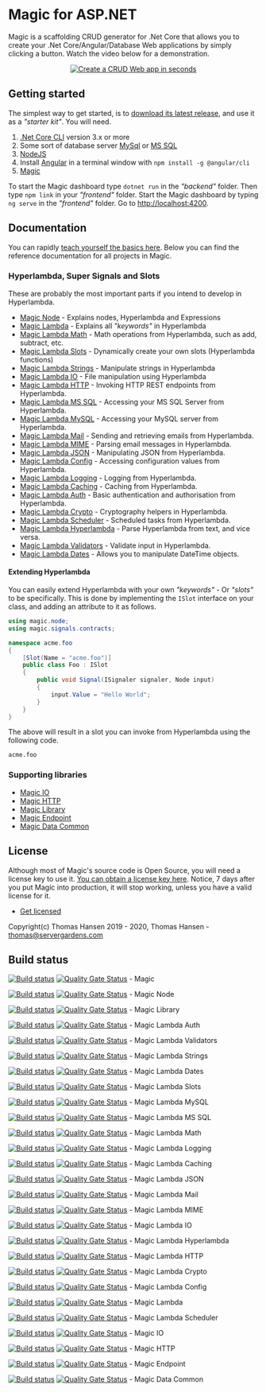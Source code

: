 
# Magic for ASP.NET

Magic is a scaffolding CRUD generator for .Net Core that allows you to create your .Net Core/Angular/Database Web
applications by simply clicking a button. Watch the video below for a demonstration.

<p align="center">
<a href="https://www.youtube.com/watch?v=8xO9H-2Fejc">
<img alt="Create a CRUD Web app in seconds" title="Create a CRUD Web app in seconds" src="https://servergardens.files.wordpress.com/2020/01/magic-video-screenshot.png" />
</a>
</p>

## Getting started

The simplest way to get started, is to [download its latest release](https://github.com/polterguy/magic/releases),
and use it as a _"starter kit"_. You will need.

1. [.Net Core CLI](https://dotnet.microsoft.com/download) version 3.x or more
2. Some sort of database server [MySql](https://dev.mysql.com/downloads/mysql/) or [MS SQL](https://www.microsoft.com/en-us/sql-server/sql-server-editions-express)
3. [NodeJS](https://nodejs.org/en/download/)
4. Install [Angular](https://angular.io/guide/setup-local) in a terminal window with `npm install -g @angular/cli`
5. [Magic](https://github.com/polterguy/magic/releases)

To start the Magic dashboard type `dotnet run` in the _"backend"_ folder. Then type `npm link` in your
_"frontend"_ folder. Start the Magic dashboard by typing `ng serve` in the _"frontend"_ folder. Go to
[http://localhost:4200](http://localhost:4200).

## Documentation

You can rapidly [teach yourself the basics here](https://polterguy.github.io).
Below you can find the reference documentation for all projects in Magic.

### Hyperlambda, Super Signals and Slots

These are probably the most important parts if you intend to develop in Hyperlambda.

* [Magic Node](https://github.com/polterguy/magic.node) - Explains nodes, Hyperlambda and Expressions
* [Magic Lambda](https://github.com/polterguy/magic.lambda) - Explains all _"keywords"_ in Hyperlambda
* [Magic Lambda Math](https://github.com/polterguy/magic.lambda.math) - Math operations from Hyperlambda, such as add, subtract, etc.
* [Magic Lambda Slots](https://github.com/polterguy/magic.lambda.slots) - Dynamically create your own slots (Hyperlambda functions)
* [Magic Lambda Strings](https://github.com/polterguy/magic.lambda.strings) - Manipulate strings in Hyperlambda
* [Magic Lambda IO](https://github.com/polterguy/magic.lambda.io) - File manipulation using Hyperlambda
* [Magic Lambda HTTP](https://github.com/polterguy/magic.lambda.http) - Invoking HTTP REST endpoints from Hyperlambda.
* [Magic Lambda MS SQL](https://github.com/polterguy/magic.lambda.mssql) - Accessing your MS SQL Server from Hyperlambda.
* [Magic Lambda MySQL](https://github.com/polterguy/magic.lambda.mysql) - Accessing your MySQL server from Hyperlambda.
* [Magic Lambda Mail](https://github.com/polterguy/magic.lambda.mail) - Sending and retrieving emails from Hyperlambda.
* [Magic Lambda MIME](https://github.com/polterguy/magic.lambda.mime) - Parsing email messages in Hyperlambda.
* [Magic Lambda JSON](https://github.com/polterguy/magic.lambda.json) - Manipulating JSON from Hyperlambda.
* [Magic Lambda Config](https://github.com/polterguy/magic.lambda.config) - Accessing configuration values from Hyperlambda.
* [Magic Lambda Logging](https://github.com/polterguy/magic.lambda.logging) - Logging from Hyperlambda.
* [Magic Lambda Caching](https://github.com/polterguy/magic.lambda.caching) - Caching from Hyperlambda.
* [Magic Lambda Auth](https://github.com/polterguy/magic.lambda.auth) - Basic authentication and authorisation from Hyperlambda.
* [Magic Lambda Crypto](https://github.com/polterguy/magic.lambda.crypto) - Cryptography helpers in Hyperlambda.
* [Magic Lambda Scheduler](https://github.com/polterguy/magic.lambda.scheduler) - Scheduled tasks from Hyperlambda.
* [Magic Lambda Hyperlambda](https://github.com/polterguy/magic.lambda.hyperlambda) - Parse Hyperlambda from text, and vice versa.
* [Magic Lambda Validators](https://github.com/polterguy/magic.lambda.validators) - Validate input in Hyperlambda.
* [Magic Lambda Dates](https://github.com/polterguy/magic.lambda.dates) - Allows you to manipulate DateTime objects.

#### Extending Hyperlambda

You can easily extend Hyperlambda with your own _"keywords"_ - Or _"slots"_ to be specifically. This is done by
implementing the `ISlot` interface on your class, and adding an attribute to it as follows.

```csharp
using magic.node;
using magic.signals.contracts;

namespace acme.foo
{
    [Slot(Name = "acme.foo")]
    public class Foo : ISlot
    {
        public void Signal(ISignaler signaler, Node input)
        {
            input.Value = "Hello World";
        }
    }
}
```

The above will result in a slot you can invoke from Hyperlambda using the following code.

```
acme.foo
```

### Supporting libraries

* [Magic IO](https://github.com/polterguy/magic.io)
* [Magic HTTP](https://github.com/polterguy/magic.http)
* [Magic Library](https://github.com/polterguy/magic.library)
* [Magic Endpoint](https://github.com/polterguy/magic.endpoint)
* [Magic Data Common](https://github.com/polterguy/magic.data.common)

## License

Although most of Magic's source code is Open Source, you will need a license key to use it.
[You can obtain a license key here](https://servergardens.com/buy/).
Notice, 7 days after you put Magic into production, it will stop working, unless you have a valid
license for it.

* [Get licensed](https://servergardens.com/buy/)

Copyright(c) Thomas Hansen 2019 - 2020, Thomas Hansen - thomas@servergardens.com

## Build status

[![Build status](https://travis-ci.com/polterguy/magic.svg?master)](https://travis-ci.com/polterguy/magic)
[![Quality Gate Status](https://sonarcloud.io/api/project_badges/measure?project=polterguy_magic&metric=alert_status)](https://sonarcloud.io/dashboard?id=polterguy_magic) - Magic

[![Build status](https://travis-ci.com/polterguy/magic.node.svg?master)](https://travis-ci.com/polterguy/magic.node)
[![Quality Gate Status](https://sonarcloud.io/api/project_badges/measure?project=polterguy_magic.node&metric=alert_status)](https://sonarcloud.io/dashboard?id=polterguy_magic.node) - Magic Node

[![Build status](https://travis-ci.com/polterguy/magic.library.svg?master)](https://travis-ci.com/polterguy/magic.library)
[![Quality Gate Status](https://sonarcloud.io/api/project_badges/measure?project=polterguy_magic.library&metric=alert_status)](https://sonarcloud.io/dashboard?id=polterguy_magic.library) - Magic Library

[![Build status](https://travis-ci.com/polterguy/magic.lambda.auth.svg?master)](https://travis-ci.com/polterguy/magic.lambda.auth)
[![Quality Gate Status](https://sonarcloud.io/api/project_badges/measure?project=polterguy_magic.lambda.auth&metric=alert_status)](https://sonarcloud.io/dashboard?id=polterguy_magic.lambda.auth) - Magic Lambda Auth

[![Build status](https://travis-ci.com/polterguy/magic.lambda.validators.svg?master)](https://travis-ci.com/polterguy/magic.lambda.validators)
[![Quality Gate Status](https://sonarcloud.io/api/project_badges/measure?project=polterguy_magic.lambda.validators&metric=alert_status)](https://sonarcloud.io/dashboard?id=polterguy_magic.lambda.validators) - Magic Lambda Validators

[![Build status](https://travis-ci.com/polterguy/magic.lambda.strings.svg?master)](https://travis-ci.com/polterguy/magic.lambda.strings)
[![Quality Gate Status](https://sonarcloud.io/api/project_badges/measure?project=polterguy_magic.lambda.strings&metric=alert_status)](https://sonarcloud.io/dashboard?id=polterguy_magic.lambda.strings) - Magic Lambda Strings

[![Build status](https://travis-ci.com/polterguy/magic.lambda.dates.svg?master)](https://travis-ci.com/polterguy/magic.lambda.dates)
[![Quality Gate Status](https://sonarcloud.io/api/project_badges/measure?project=polterguy_magic.lambda.dates&metric=alert_status)](https://sonarcloud.io/dashboard?id=polterguy_magic.lambda.dates) - Magic Lambda Dates

[![Build status](https://travis-ci.com/polterguy/magic.lambda.slots.svg?master)](https://travis-ci.com/polterguy/magic.lambda.slots)
[![Quality Gate Status](https://sonarcloud.io/api/project_badges/measure?project=polterguy_magic.lambda.slots&metric=alert_status)](https://sonarcloud.io/dashboard?id=polterguy_magic.lambda.slots) - Magic Lambda Slots

[![Build status](https://travis-ci.com/polterguy/magic.lambda.mysql.svg?master)](https://travis-ci.com/polterguy/magic.lambda.mysql)
[![Quality Gate Status](https://sonarcloud.io/api/project_badges/measure?project=polterguy_magic.lambda.mysql&metric=alert_status)](https://sonarcloud.io/dashboard?id=polterguy_magic.lambda.mysql) - Magic Lambda MySQL

[![Build status](https://travis-ci.com/polterguy/magic.lambda.mssql.svg?master)](https://travis-ci.com/polterguy/magic.lambda.mssql)
[![Quality Gate Status](https://sonarcloud.io/api/project_badges/measure?project=polterguy_magic.lambda.mssql&metric=alert_status)](https://sonarcloud.io/dashboard?id=polterguy_magic.lambda.mssql) - Magic Lambda MS SQL

[![Build status](https://travis-ci.com/polterguy/magic.lambda.math.svg?master)](https://travis-ci.com/polterguy/magic.lambda.math)
[![Quality Gate Status](https://sonarcloud.io/api/project_badges/measure?project=polterguy_magic.lambda.math&metric=alert_status)](https://sonarcloud.io/dashboard?id=polterguy_magic.lambda.math) - Magic Lambda Math

[![Build status](https://travis-ci.com/polterguy/magic.lambda.logging.svg?master)](https://travis-ci.com/polterguy/magic.lambda.logging)
[![Quality Gate Status](https://sonarcloud.io/api/project_badges/measure?project=polterguy_magic.lambda.logging&metric=alert_status)](https://sonarcloud.io/dashboard?id=polterguy_magic.lambda.logging) - Magic Lambda Logging

[![Build status](https://travis-ci.com/polterguy/magic.lambda.caching.svg?master)](https://travis-ci.com/polterguy/magic.lambda.caching)
[![Quality Gate Status](https://sonarcloud.io/api/project_badges/measure?project=polterguy_magic.lambda.caching&metric=alert_status)](https://sonarcloud.io/dashboard?id=polterguy_magic.lambda.caching) - Magic Lambda Caching

[![Build status](https://travis-ci.com/polterguy/magic.lambda.json.svg?master)](https://travis-ci.com/polterguy/magic.lambda.json)
[![Quality Gate Status](https://sonarcloud.io/api/project_badges/measure?project=polterguy_magic.lambda.json&metric=alert_status)](https://sonarcloud.io/dashboard?id=polterguy_magic.lambda.json) - Magic Lambda JSON

[![Build status](https://travis-ci.com/polterguy/magic.lambda.mail.svg?master)](https://travis-ci.com/polterguy/magic.lambda.mail)
[![Quality Gate Status](https://sonarcloud.io/api/project_badges/measure?project=polterguy_magic.lambda.mail&metric=alert_status)](https://sonarcloud.io/dashboard?id=polterguy_magic.lambda,mail) - Magic Lambda Mail

[![Build status](https://travis-ci.com/polterguy/magic.lambda.mime.svg?master)](https://travis-ci.com/polterguy/magic.lambda.mime)
[![Quality Gate Status](https://sonarcloud.io/api/project_badges/measure?project=polterguy_magic.lambda.mime&metric=alert_status)](https://sonarcloud.io/dashboard?id=polterguy_magic.lambda.mime) - Magic Lambda MIME

[![Build status](https://travis-ci.com/polterguy/magic.lambda.io.svg?master)](https://travis-ci.com/polterguy/magic.lambda.io)
[![Quality Gate Status](https://sonarcloud.io/api/project_badges/measure?project=polterguy_magic.lambda.io&metric=alert_status)](https://sonarcloud.io/dashboard?id=polterguy_magic.lambda.io) - Magic Lambda IO

[![Build status](https://travis-ci.com/polterguy/magic.lambda.hyperlambda.svg?master)](https://travis-ci.com/polterguy/magic.lambda.hyperlambda)
[![Quality Gate Status](https://sonarcloud.io/api/project_badges/measure?project=polterguy_magic.lambda.hyperlambda&metric=alert_status)](https://sonarcloud.io/dashboard?id=polterguy_magic.lambda.hyperlambda) - Magic Lambda Hyperlambda

[![Build status](https://travis-ci.com/polterguy/magic.lambda.http.svg?master)](https://travis-ci.com/polterguy/magic.lambda.http)
[![Quality Gate Status](https://sonarcloud.io/api/project_badges/measure?project=polterguy_magic.lambda.http&metric=alert_status)](https://sonarcloud.io/dashboard?id=polterguy_magic.lambda.http) - Magic Lambda HTTP

[![Build status](https://travis-ci.com/polterguy/magic.lambda.crypto.svg?master)](https://travis-ci.com/polterguy/magic.lambda.crypto)
[![Quality Gate Status](https://sonarcloud.io/api/project_badges/measure?project=polterguy_magic.lambda.crypto&metric=alert_status)](https://sonarcloud.io/dashboard?id=polterguy_magic.lambda.crypto) - Magic Lambda Crypto

[![Build status](https://travis-ci.com/polterguy/magic.lambda.config.svg?master)](https://travis-ci.com/polterguy/magic.lambda.config)
[![Quality Gate Status](https://sonarcloud.io/api/project_badges/measure?project=polterguy_magic.lambda.config&metric=alert_status)](https://sonarcloud.io/dashboard?id=polterguy_magic.lambda.config) - Magic Lambda Config

[![Build status](https://travis-ci.com/polterguy/magic.lambda.svg?master)](https://travis-ci.com/polterguy/magic.lambda)
[![Quality Gate Status](https://sonarcloud.io/api/project_badges/measure?project=polterguy_magic.lambda&metric=alert_status)](https://sonarcloud.io/dashboard?id=polterguy_magic.lambda) - Magic Lambda

[![Build status](https://travis-ci.com/polterguy/magic.lambda.scheduler.svg?master)](https://travis-ci.com/polterguy/magic.lambda.scheduler)
[![Quality Gate Status](https://sonarcloud.io/api/project_badges/measure?project=polterguy_magic.lambda.scheduler&metric=alert_status)](https://sonarcloud.io/dashboard?id=polterguy_magic.lambda.scheduler) - Magic Lambda Scheduler

[![Build status](https://travis-ci.com/polterguy/magic.io.svg?master)](https://travis-ci.com/polterguy/magic.io)
[![Quality Gate Status](https://sonarcloud.io/api/project_badges/measure?project=polterguy_magic.io&metric=alert_status)](https://sonarcloud.io/dashboard?id=polterguy_magic.io) - Magic IO

[![Build status](https://travis-ci.com/polterguy/magic.http.svg?master)](https://travis-ci.com/polterguy/magic.http)
[![Quality Gate Status](https://sonarcloud.io/api/project_badges/measure?project=polterguy_magic.http&metric=alert_status)](https://sonarcloud.io/dashboard?id=polterguy_magic.http) - Magic HTTP

[![Build status](https://travis-ci.com/polterguy/magic.endpoint.svg?master)](https://travis-ci.com/polterguy/magic.endpoint)
[![Quality Gate Status](https://sonarcloud.io/api/project_badges/measure?project=polterguy_magic.endpoint&metric=alert_status)](https://sonarcloud.io/dashboard?id=polterguy_magic.endpoint) - Magic Endpoint

[![Build status](https://travis-ci.com/polterguy/magic.data.common.svg?master)](https://travis-ci.com/polterguy/magic.data.common)
[![Quality Gate Status](https://sonarcloud.io/api/project_badges/measure?project=polterguy_magic.data.common&metric=alert_status)](https://sonarcloud.io/dashboard?id=polterguy_magic.data.common) - Magic Data Common
